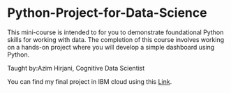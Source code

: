 # Python-Project-for-Data-Science
This mini-course is intended to for you to demonstrate foundational Python skills for working with data. The completion of this course involves working on a hands-on project where you will develop a simple dashboard using Python.

Taught by:Azim Hirjani, Cognitive Data Scientist


You can find my final project in IBM cloud using this [Link](https://eu-de.dataplatform.cloud.ibm.com/analytics/notebooks/v2/080da1fa-9165-49cf-b6d0-bd292da3c0c3/view?access_token=77774398f198ed7ac09489db82bae9fd29a575ba2d29f372c048644b5a10a0aa).


